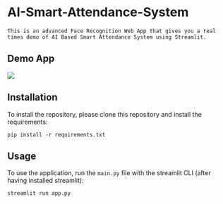 # AI-Smart-Attendance-System

```
This is an advanced Face Recognition Web App that gives you a real times demo of AI Based Smart Attendance System using Streamlit.
```

## Demo App

![](https://github.com/Anas436/AI-Smart-Attendance-System/blob/main/smart.gif)

## Installation

To install the repository, please clone this repository and install the requirements:

```
pip install -r requirements.txt
```

## Usage

To use the application, run the `main.py` file with the streamlit CLI (after having installed streamlit): 

```
streamlit run app.py
```
